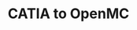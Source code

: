 ---
layout: project
title: "CATIA to OpenMC"
description: "I developed a software interface between Catia and OpenMC for NAAREA, enabling automated generation of nuclear simulation datasets from complex CAD geometries. The project involved creating a robust Python-based tool that can transform arbitrary mesh geometries into OpenMC-compatible nuclear simulation inputs, supporting various mesh types including tetrahedral and prismatic elements. The interface I designed allows seamless translation of geometric and material information, handling intricate details such as material compositions, temperature distributions, and boundary conditions. Crucially, the software was architected with a modular and extensible design, allowing for easy upgrades and future modifications. This approach ensures that the tool can be readily adapted to evolving simulation requirements and new geometric configurations. By developing a flexible data processing algorithm, the tool can generate precise neutron transport simulation inputs directly from Catia-produced meshes. A key achievement was implementing a comprehensive testing framework with four sophisticated test cases that validate the interface's capability to handle different geometric configurations and material compositions. The solution includes automated error logging, result generation scripts, and the ability to track neutronics simulation convergence indicators. The development prioritized software engineering best practices, ensuring portability across Windows and Linux platforms, minimal dependency on non-standard libraries, and full version control."
short-description: "I developed a Catia-OpenMC interface for NAAREA that automates the creation of nuclear simulation datasets from complex CAD geometries, supporting various mesh types and handling intricate material and boundary condition details. This robust, modular Python tool, built with software engineering best practices, ensures portability and simplifies future adaptations to evolving simulation needs."
start_date: 2022-06-01
end_date: 2022-09-31
client: "NAAREA"

---